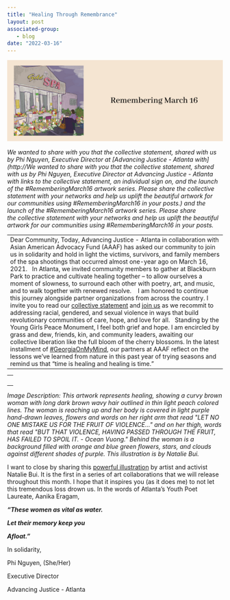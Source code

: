 ```yaml
---
title: "Healing Through Remembrance"
layout: post
associated-group:
   - blog
date: "2022-03-16"
---
```


[![](/media/unnamed11-1024x384.png)](http://fccan.org/wp-content/uploads/2022/03/unnamed11.png)

_We wanted to share with you that the collective statement, shared with us by Phi Nguyen, Executive Director at [Advancing Justice - Atlanta with](http://We wanted to share with you that the collective statement, shared with us by Phi Nguyen, Executive  Director at Advancing Justice - Atlanta with links to the collective  statement, an individual sign on, and the launch of the  #RememberingMarch16 artwork series. Please share the collective  statement with your networks and help us uplift the beautiful artwork  for our communities using #RememberingMarch16 in your posts.) and the launch of the #RememberingMarch16 artwork series. Please share the collective statement with your networks and help us uplift the beautiful artwork for our communities using #RememberingMarch16 in your posts._   

<table><tbody><tr><td>Dear Community, Today, Advancing Justice - Atlanta in collaboration with Asian American Advocacy Fund (AAAF) has asked our community to join us in solidarity and hold in light the victims, survivors, and family members of the spa shootings that occurred almost one-year ago on March 16, 2021. <strong>&nbsp;</strong> In Atlanta, we invited community members to gather at Blackburn Park to practice and cultivate healing together – to allow ourselves a moment of slowness, to surround each other with poetry, art, and music, and to walk together with renewed resolve.&nbsp; <strong>&nbsp;</strong> I am honored to continue this journey alongside partner organizations from across the country. I invite you to read our <a href="https://u1584542.ct.sendgrid.net/ss/c/SVVf6UGddUySPN6znLYVWv8nWEdqUhdvYLMMYN77_XPV_raEne6H5K-TXzdZM5zIo3N9_R2ALp1J0phf4lZj4iobHkWaPH1hsZn9bViEJpKD8Pr0HrjDJNC_f4NUKFysGdoYCH6JT6xgvFBYJBaAeRhXbk_GA0ns7TqOdQics-mcGWg1pVFWnczzvkX2X0EOiH-CvQ8vGrvAILpRnCp9iiKTKGm-wRD9yAkzq8KAY64eHvmTmB1ErOjZ1M5qn_sDKP64hRqVDJce3ekOi7q2M72UH7q72rn00MW_AtLZBhFDn3ka5Mrzz5zO3cV9xj4c-xHteY6WkiyxBQWpaObKDg/3ka/Y_DUFdrnReKk38ItJLknZw/h0/Ykhut-v7XN_HPEirloNcvbqi3iFTTBfKFYRMVwjRBL8" target="_blank" rel="noreferrer noopener">collective statement</a> and <a href="https://u1584542.ct.sendgrid.net/ss/c/SVVf6UGddUySPN6znLYVWv8nWEdqUhdvYLMMYN77_XPiqkBx4aKqanDnrUym2mCKNHfLj5TrXY87eGOFGKr8ubhtk8fSUYlbHgGpCD1F6K35djJ9ZyXVjIBLO2VgRQoJ46SY8xzwu-mZ2fJ9LuwfkiwOMTDMncGwnRJ0ElWnyaRsjhr8JdUgFb3pOIlIAMQBLpLoIyyWOGDaLneU0rhhFVDVxCAoPYlMeUOh3NQG_yKVcz6E_nkmWAwjML0bPwtaSCTo1DEiTL4r6l_gSNezZHuXT5l9OwPNOUmvfKnt3_ikJEMrv-6z3cEk8pVEKOXC/3ka/Y_DUFdrnReKk38ItJLknZw/h1/njeYSfJ3IHzpmcnJnk9CPrSsIyU1OtF5F1Pc9xerK9Y" target="_blank" rel="noreferrer noopener">join us</a> as we recommit to addressing racial, gendered, and sexual violence in ways that build revolutionary communities of care, hope, and love for all. <strong>&nbsp;</strong> Standing by the Young Girls Peace Monument, I feel both grief and hope. I am encircled by grass and dew, friends, kin, and community leaders, awaiting our collective liberation like the full bloom of the cherry blossoms. In the latest installment of <a rel="noreferrer noopener" href="https://u1584542.ct.sendgrid.net/ss/c/SVVf6UGddUySPN6znLYVWiOHLftrfVJun_oZmDLqwHqhkWE5n2KHc4LTy8Y_blv9kacwxUcMqqRykTy8g9jQP2AtJg8DMSKocrX4-aS7RytGtmgdQ7hN9H47EA3YyQ-GhCVEaOOxlWKJE_3RWEyfMatpVALQ8SQoyJn1pIyyFFixwwnnXZM3DkQq_kQfqwhSl7kuLXSqPF2qBzbiqGuQ7LhGgRsmdlWUWWTx4ZOrfq-tgB2o3VysHQ6zpIPrpROJExY3GEgu_oYjDcBuF5oIETbNLSM5GdcfffccuC1FCWGeX7NYULMMIowERy5hFPJH/3ka/Y_DUFdrnReKk38ItJLknZw/h2/ZsWGp6LKwWaKlFmKNoTp5kTF8Nk33lNNZdbcMrf3MtU" target="_blank">#GeorgiaOnMyMind</a>, our partners at AAAF reflect on the lessons we’ve learned from nature in this past year of trying seasons and remind us that “time is healing and healing is time.”</td></tr></tbody></table>

<table><tbody><tr><td><img src="images/1647066579059-1.+Healing+_+Natalie.png" alt="" width="429.2"></td></tr></tbody></table>

_Image Description: This artwork represents healing, showing a curvy brown woman with long dark brown wavy hair outlined in thin light peach colored lines. The woman is reaching up and her body is covered in light purple hand-drawn leaves, flowers and words on her right arm that read "LET NO ONE MISTAKE US FOR THE FRUIT OF VIOLENCE..." and on her thigh, words that read "BUT THAT VIOLENCE, HAVING PASSED THROUGH THE FRUIT, HAS FAILED TO SPOIL IT. - Ocean Vuong." Behind the woman is a background filled with orange and blue green flowers, stars, and clouds against different shades of purple._ _This illustration is by Natalie Bui._

I want to close by sharing this [powerful illustration](https://www.instagram.com/p/CbA8TZerP8v/?utm_source=ig_web_copy_link) by artist and activist Natalie Bui. It is the first in a series of art collaborations that we will release throughout this month. I hope that it inspires you (as it does me) to not let this tremendous loss drown us. In the words of Atlanta’s Youth Poet Laureate, Aanika Eragam,

**_“These women as vital as water._** 

**_Let their memory keep you_** 

**_Afloat.”_**

In solidarity,

Phi Nguyen, (She/Her)

Executive Director

Advancing Justice - Atlanta
